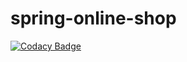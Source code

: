# spring-online-shop
[![Codacy Badge](https://api.codacy.com/project/badge/Grade/417ed96903d24954ad81a454f01ba510)](https://app.codacy.com/app/florin-nica/spring-online-shop?utm_source=github.com&utm_medium=referral&utm_content=florin-nica/spring-online-shop&utm_campaign=Badge_Grade_Settings)